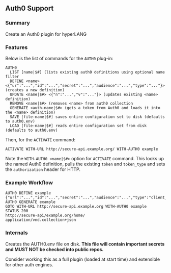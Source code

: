 ## Auth0 Support


### Summary
Create an Auth0 plugin for hyperLANG

### Features
Below is the list of commands for the `AUTH0` plug-in:

```
AUTH0
  LIST [name|$#] (lists existing auth0 definitions using optional name filter
  DEFINE <name> <{"ur":"...","id":"...","secret":"...","audience":"...","type":"..."}> (creates a new definition)
  UPDATE <name|$#> <{"n":"...","v":"..."}> (updates existing <name> definition)
  REMOVE <name|$#> (removes <name> from auth0 collection
  GENERATE <auth-name|$#> (gets a token from Auth0 and loads it into the <name> definition)
  SAVE [file-name|$#] saves entire configuration set to disk (defaults to auth0.env)
  LOAD [file-name|$#] reads entire configuration set from disk (defaults to auth0.env)
```  
Then, for the `ACTIVATE` command:

`ACTIVATE WITH-URL http://secure-api.example.org/ WITH-AUTH0 example`

Note the `WITH-AUTH0 <name|$#>` option for `ACTIVATE` command. This looks up the named Auth0 definition, pulls the existing `token` and `token_type` and sets the `authorization` header for HTTP.

### Example Workflow

```
AUTH0 DEFINE example {"url":"...","id":"...","secret":"...","audience":"...","type":"client_credential"}
AUTH0 GENERATE example
GOTO WITH-URL http://secure-api.example.org WITH-AUTH0 example
STATUS 200
http://secure-api/example.org/home/
application/vnd.collection+json
```

### Internals

Creates the AUTH0.env file on disk.  **This file will contain important secrets and MUST NOT be checked into public repos.**

Consider working this as a full plugin (loaded at start time) and extensible for other auth engines.




  
  

